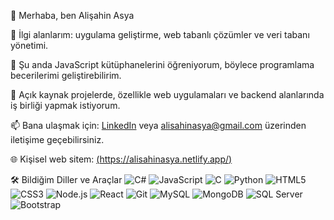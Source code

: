 👋 Merhaba, ben Alişahin Asya

👀 İlgi alanlarım: uygulama geliştirme, web tabanlı çözümler ve veri tabanı yönetimi.

🌱 Şu anda JavaScript kütüphanelerini öğreniyorum, böylece programlama becerilerimi geliştirebilirim.

💞️ Açık kaynak projelerde, özellikle web uygulamaları ve backend alanlarında iş birliği yapmak istiyorum.

📫 Bana ulaşmak için: [LinkedIn](https://www.linkedin.com/in/alisahinasya00/) veya alisahinasya@gmail.com üzerinden iletişime geçebilirsiniz.

🌐 Kişisel web sitem: [(https://alisahinasya.netlify.app/)](https://alisahinasya.netlify.app/)

🛠 Bildiğim Diller ve Araçlar
![C#](https://img.shields.io/badge/-C%23-239120?logo=c-sharp&logoColor=white&style=flat)
![JavaScript](https://img.shields.io/badge/-JavaScript-F7DF1E?logo=javascript&logoColor=black&style=flat)
![C](https://img.shields.io/badge/-C-A8B9CC?logo=c&logoColor=white&style=flat)
![Python](https://img.shields.io/badge/-Python-3776AB?logo=python&logoColor=white&style=flat)
![HTML5](https://img.shields.io/badge/-HTML5-E34F26?logo=html5&logoColor=white&style=flat)
![CSS3](https://img.shields.io/badge/-CSS3-1572B6?logo=css3&logoColor=white&style=flat)
![Node.js](https://img.shields.io/badge/-Node.js-339933?logo=node.js&logoColor=white&style=flat)
![React](https://img.shields.io/badge/-React-61DAFB?logo=react&logoColor=black&style=flat)
![Git](https://img.shields.io/badge/-Git-F05032?logo=git&logoColor=white&style=flat)
![MySQL](https://img.shields.io/badge/-MySQL-4479A1?logo=mysql&logoColor=white&style=flat)
![MongoDB](https://img.shields.io/badge/-MongoDB-47A248?logo=mongodb&logoColor=white&style=flat)
![SQL Server](https://img.shields.io/badge/-SQL%20Server-CC2927?logo=microsoft-sql-server&logoColor=white&style=flat)
![Bootstrap](https://img.shields.io/badge/-Bootstrap-7952B3?logo=bootstrap&logoColor=white&style=flat)
